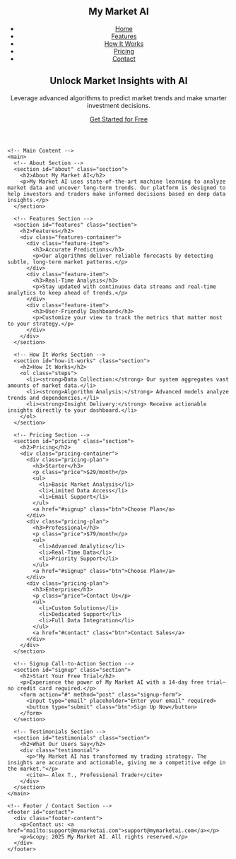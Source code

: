 <!DOCTYPE html>
<html lang="en">
  <head>
    <meta charset="utf-8">
    <title>My Market AI - Unlock Market Insights with AI</title>
    <meta name="viewport" content="width=device-width, initial-scale=1">
    <link rel="stylesheet" href="styles.css">
  </head>
  <body>
    <!-- Header with Navigation and Hero Section -->
    <header>
      <nav>
        <div class="container">
          <h1 class="logo">My Market AI</h1>
          <ul class="nav-links">
            <li><a href="#hero">Home</a></li>
            <li><a href="#features">Features</a></li>
            <li><a href="#how-it-works">How It Works</a></li>
            <li><a href="#pricing">Pricing</a></li>
            <li><a href="#contact">Contact</a></li>
          </ul>
        </div>
      </nav>
      <div id="hero">
        <div class="hero-content">
          <h2>Unlock Market Insights with AI</h2>
          <p>Leverage advanced algorithms to predict market trends and make smarter investment decisions.</p>
          <a href="#signup" class="btn">Get Started for Free</a>
        </div>
      </div>
    </header>

    <!-- Main Content -->
    <main>
      <!-- About Section -->
      <section id="about" class="section">
        <h2>About My Market AI</h2>
        <p>My Market AI uses state-of-the-art machine learning to analyze market data and uncover long-term trends. Our platform is designed to help investors and traders make informed decisions based on deep data insights.</p>
      </section>

      <!-- Features Section -->
      <section id="features" class="section">
        <h2>Features</h2>
        <div class="features-container">
          <div class="feature-item">
            <h3>Accurate Predictions</h3>
            <p>Our algorithms deliver reliable forecasts by detecting subtle, long-term market patterns.</p>
          </div>
          <div class="feature-item">
            <h3>Real-Time Analysis</h3>
            <p>Stay updated with continuous data streams and real-time analytics to keep ahead of trends.</p>
          </div>
          <div class="feature-item">
            <h3>User-Friendly Dashboard</h3>
            <p>Customize your view to track the metrics that matter most to your strategy.</p>
          </div>
        </div>
      </section>

      <!-- How It Works Section -->
      <section id="how-it-works" class="section">
        <h2>How It Works</h2>
        <ol class="steps">
          <li><strong>Data Collection:</strong> Our system aggregates vast amounts of market data.</li>
          <li><strong>Algorithm Analysis:</strong> Advanced models analyze trends and dependencies.</li>
          <li><strong>Insight Delivery:</strong> Receive actionable insights directly to your dashboard.</li>
        </ol>
      </section>

      <!-- Pricing Section -->
      <section id="pricing" class="section">
        <h2>Pricing</h2>
        <div class="pricing-container">
          <div class="pricing-plan">
            <h3>Starter</h3>
            <p class="price">$29/month</p>
            <ul>
              <li>Basic Market Analysis</li>
              <li>Limited Data Access</li>
              <li>Email Support</li>
            </ul>
            <a href="#signup" class="btn">Choose Plan</a>
          </div>
          <div class="pricing-plan">
            <h3>Professional</h3>
            <p class="price">$79/month</p>
            <ul>
              <li>Advanced Analytics</li>
              <li>Real-Time Data</li>
              <li>Priority Support</li>
            </ul>
            <a href="#signup" class="btn">Choose Plan</a>
          </div>
          <div class="pricing-plan">
            <h3>Enterprise</h3>
            <p class="price">Contact Us</p>
            <ul>
              <li>Custom Solutions</li>
              <li>Dedicated Support</li>
              <li>Full Data Integration</li>
            </ul>
            <a href="#contact" class="btn">Contact Sales</a>
          </div>
        </div>
      </section>

      <!-- Signup Call-to-Action Section -->
      <section id="signup" class="section">
        <h2>Start Your Free Trial</h2>
        <p>Experience the power of My Market AI with a 14-day free trial—no credit card required.</p>
        <form action="#" method="post" class="signup-form">
          <input type="email" placeholder="Enter your email" required>
          <button type="submit" class="btn">Sign Up Now</button>
        </form>
      </section>

      <!-- Testimonials Section -->
      <section id="testimonials" class="section">
        <h2>What Our Users Say</h2>
        <div class="testimonial">
          <p>"My Market AI has transformed my trading strategy. The insights are accurate and actionable, giving me a competitive edge in the market."</p>
          <cite>— Alex T., Professional Trader</cite>
        </div>
      </section>
    </main>

    <!-- Footer / Contact Section -->
    <footer id="contact">
      <div class="footer-content">
        <p>Contact us: <a href="mailto:support@mymarketai.com">support@mymarketai.com</a></p>
        <p>&copy; 2025 My Market AI. All rights reserved.</p>
      </div>
    </footer>
  </body>
</html>
